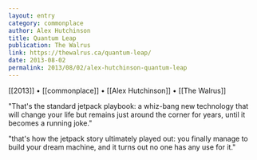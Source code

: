 ```yaml
---
layout: entry
category: commonplace
author: Alex Hutchinson
title: Quantum Leap
publication: The Walrus
link: https://thewalrus.ca/quantum-leap/
date: 2013-08-02
permalink: 2013/08/02/alex-hutchinson-quantum-leap
---
```


[[2013]] • [[commonplace]] • [[Alex Hutchinson]] • [[The Walrus]]

"That's the standard jetpack playbook: a whiz-bang new technology that will change your life but remains just around the corner for years, until it becomes a running joke."

"that's how the jetpack story ultimately played out: you finally manage to build your dream machine, and it turns out no one has any use for it."
